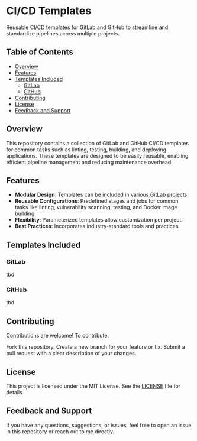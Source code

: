 # CI/CD Templates

Reusable CI/CD templates for GitLab and GitHub to streamline and standardize pipelines across multiple projects.

## Table of Contents

- [Overview](#overview)
- [Features](#features)
- [Templates Included](#templates-included)
  - [GitLab](#gitlab)
  - [GitHub](#github)
- [Contributing](#contributing)
- [License](#license)
- [Feedback and Support](#feedback-and-support)

## Overview

This repository contains a collection of GitLab and GitHub CI/CD templates for common tasks such as linting, testing, building, and deploying applications. These templates are designed to be easily reusable, enabling efficient pipeline management and reducing maintenance overhead.

## Features

- **Modular Design**: Templates can be included in various GitLab projects.
- **Reusable Configurations**: Predefined stages and jobs for common tasks like linting, vulnerability scanning, testing, and Docker image building.
- **Flexibility**: Parameterized templates allow customization per project.
- **Best Practices**: Incorporates industry-standard tools and practices.

## Templates Included

### GitLab

tbd

### GitHub

tbd

## Contributing

Contributions are welcome! To contribute:

Fork this repository.
Create a new branch for your feature or fix.
Submit a pull request with a clear description of your changes.

## License

This project is licensed under the MIT License. See the [LICENSE](LICENSE) file for details.

## Feedback and Support

If you have any questions, suggestions, or issues, feel free to open an issue in this repository or reach out to me directly.